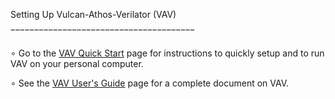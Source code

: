 Setting Up Vulcan-Athos-Verilator (VAV)

‾‾‾‾‾‾‾‾‾‾‾‾‾‾‾‾‾‾‾‾‾‾‾‾‾‾‾‾‾‾‾‾‾‾‾‾‾‾‾

∘ Go to the [VAV Quick Start](https://vulcanhub.net/vav/docs/vav_qs.html) page for
  instructions to quickly setup and to run VAV on your personal computer.

∘ See the [VAV User's Guide](https://vulcanhub.net/vav/docs/vav_ug.html) page for a
  complete document on VAV.

